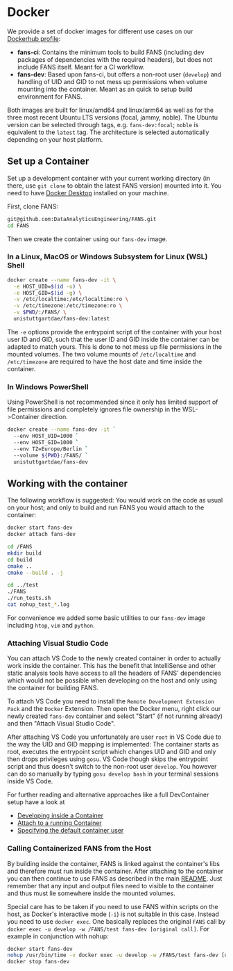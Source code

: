 # Docker

We provide a set of docker images for different use cases on our [Dockerhub profile](https://hub.docker.com/u/unistuttgartdae):

- **fans-ci**: Contains the minimum tools to build FANS (including dev packages of dependencies with the required headers), but does not include FANS itself. Meant for a CI workflow.
- **fans-dev**: Based upon fans-ci, but offers a non-root user (`develop`) and handling of UID and GID to not mess up permissions when volume mounting into the container. Meant as an quick to setup build environment for FANS.

Both images are built for linux/amd64 and linux/arm64 as well as for the three most recent Ubuntu LTS versions (focal, jammy, noble). The Ubuntu version can be selected through tags, e.g. `fans-dev:focal`; `noble` is equivalent to the `latest` tag. The architecture is selected automatically depending on your host platform.

## Set up a Container

Set up a development container with your current working directory (in there, use `git clone` to obtain the latest FANS version) mounted into it. You need to have [Docker Desktop](https://www.docker.com/products/docker-desktop/) installed on your machine.

First, clone FANS:

```bash
git@github.com:DataAnalyticsEngineering/FANS.git
cd FANS
```

Then we create the container using our `fans-dev` image.

### In a Linux, MacOS or Windows Subsystem for Linux (WSL) Shell

```bash
docker create --name fans-dev -it \
  -e HOST_UID=$(id -u) \
  -e HOST_GID=$(id -g) \
  -v /etc/localtime:/etc/localtime:ro \
  -v /etc/timezone:/etc/timezone:ro \
  -v $PWD/:/FANS/ \
  unistuttgartdae/fans-dev:latest
```

The `-e` options provide the entrypoint script of the container with your host user ID and GID, such that the user ID and GID inside the container can be adapted to match yours. This is done to not mess up file permissions in the mounted volumes. The two volume mounts of `/etc/localtime` and `/etc/timezone` are required to have the host date and time inside the container.

### In Windows PowerShell

Using PowerShell is not recommended since it only has limited support of file permissions and completely ignores file ownership in the WSL->Container direction.

```bash
docker create --name fans-dev -it `
  --env HOST_UID=1000 `
  --env HOST_GID=1000 `
  --env TZ=Europe/Berlin `
  --volume ${PWD}:/FANS/ `
  unistuttgartdae/fans-dev
```

## Working with the container

The following workflow is suggested: You would work on the code as usual on your host; and only to build and run FANS you would attach to the container:

```bash
docker start fans-dev
docker attach fans-dev

cd /FANS
mkdir build
cd build
cmake ..
cmake --build . -j

cd ../test
./FANS
./run_tests.sh
cat nohup_test_*.log
```

For convenience we added some basic utilities to our `fans-dev` image including `htop`, `vim` and `python`.

### Attaching Visual Studio Code

You can attach VS Code to the newly created container in order to actually work inside the container. This has the benefit that IntelliSense and other static analysis tools have access to all the headers of FANS' dependencies which would not be possible when developing on the host and only using the container for building FANS.

To attach VS Code you need to install the `Remote Development Extension Pack` and the `Docker` Extension. Then open the Docker menu, right click our newly created `fans-dev` container and select "Start" (if not running already) and then "Attach Visual Studio Code".

After attaching VS Code you unfortunately are user `root` in VS Code due to the way the UID and GID mapping is implemented: The container starts as root, executes the entrypoint script which changes UID and GID and only then drops privileges using `gosu`. VS Code though skips the entrypoint script and thus doesn't switch to the non-root user `develop`. You however can do so manually by typing `gosu develop bash` in your terminal sessions inside VS Code.

For further reading and alternative approaches like a full DevContainer setup have a look at

- [Developing inside a Container](https://code.visualstudio.com/docs/devcontainers/containers)
- [Attach to a running Container](https://code.visualstudio.com/docs/devcontainers/attach-container)
- [Specifying the default container user](https://code.visualstudio.com/remote/advancedcontainers/add-nonroot-user#_specifying-the-default-container-user)

### Calling Containerized FANS from the Host

By building inside the container, FANS is linked against the container's libs and therefore must run inside the container. After attaching to the container you can then continue to use FANS as described in the main [README](../README.md#usage). Just remember that any input and output files need to visible to the container and thus must lie somewhere inside the mounted volumes.

Special care has to be taken if you need to use FANS within scripts on the host, as Docker's interactive mode (`-i`) is not suitable in this case. Instead you need to use `docker exec`. One basically replaces the original `FANS` call by `docker exec -u develop -w /FANS/test fans-dev [original call]`. For example in conjunction with nohup:

```bash
docker start fans-dev
nohup /usr/bin/time -v docker exec -u develop -w /FANS/test fans-dev [original call] &
docker stop fans-dev
```

